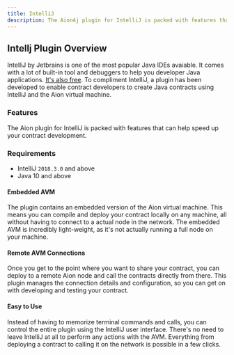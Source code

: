 ```yaml
---
title: IntelliJ
description: The Aion4j plugin for IntelliJ is packed with features that can help speed up your contract development. You can compile, deploy, and call your contract to a local or remote node, all from within the IntelliJ IDE.
---
```


## Intellj Plugin Overview

IntelliJ by Jetbrains is one of the most popular Java IDEs avaiable. It comes with a lot of built-in tool and debuggers to help you developer Java applications. [It's also free](https://www.jetbrains.com/idea/). To compliment IntelliJ, a plugin has been developed to enable contract developers to create Java contracts using IntelliJ and the Aion virtual machine.

### Features

The Aion plugin for IntelliJ is packed with features that can help speed up your contract development.

### Requirements

- IntelliJ `2018.3.0` and above
- Java 10 and above

#### Embedded AVM

The plugin contains an embedded version of the Aion virtual machine. This means you can compile and deploy your contract locally on any machine, all without having to connect to a actual node in the network. The embedded AVM is incredibly light-weight, as it's not actually running a full node on your machine.

#### Remote AVM Connections

Once you get to the point where you want to share your contract, you can deploy to a remote Aion node and call the contracts directly from there. This plugin manages the connection details and configuration, so you can get on with developing and testing your contract.

#### Easy to Use

Instead of having to memorize terminal commands and calls, you can control the entire plugin using the IntelliJ user interface. There's no need to leave IntelliJ at all to perform any actions with the AVM. Everything from deploying a contract to calling it on the network is possible in a few clicks.
